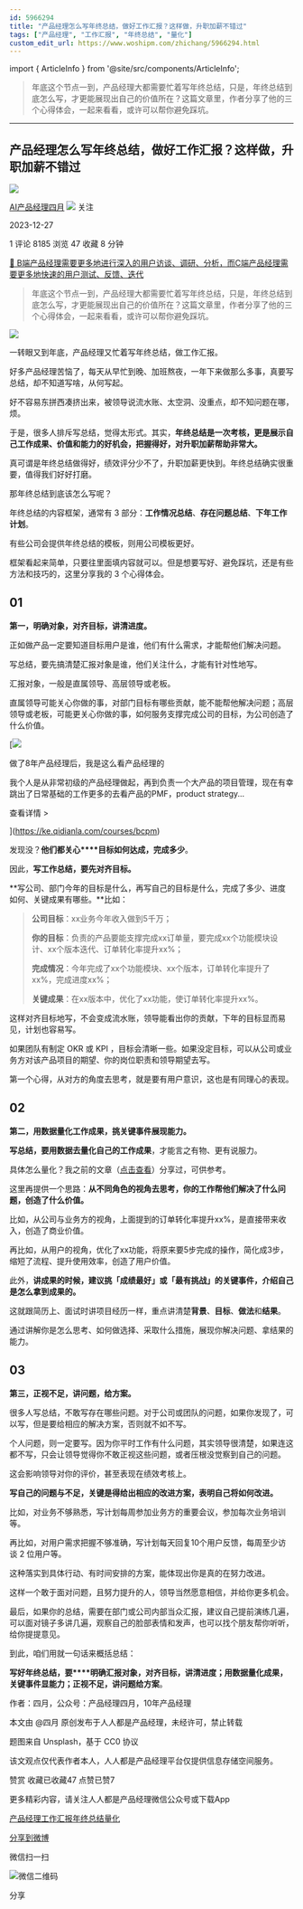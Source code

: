 ```yaml
---
id: 5966294
title: "产品经理怎么写年终总结，做好工作汇报？这样做，升职加薪不错过"
tags: ["产品经理", "工作汇报", "年终总结", "量化"]
custom_edit_url: https://www.woshipm.com/zhichang/5966294.html
---
```

import { ArticleInfo } from '@site/src/components/ArticleInfo';

<ArticleInfo
    author="AI产品经理四月"
    authorLink="https://www.woshipm.com/u/1044723"
    published="2023-12-27"
    views={8185}
    comments={1}
    collects={47}
/>

> 年底这个节点一到，产品经理大都需要忙着写年终总结，只是，年终总结到底怎么写，才更能展现出自己的价值所在？这篇文章里，作者分享了他的三个心得体会，一起来看看，或许可以帮你避免踩坑。

---

## 产品经理怎么写年终总结，做好工作汇报？这样做，升职加薪不错过

[![](https://static.woshipm.com/view/woshipm_api_def_20240228151225_5466.png?imageView2/1/w/72/h/72/q/100)](https://www.woshipm.com/u/1044723)

[AI产品经理四月](https://www.woshipm.com/u/1044723) ![](https://static.woshipm.com/tag/1101_1@2x.png) 关注

2023-12-27

1 评论 8185 浏览 47 收藏 8 分钟

[🔗 B端产品经理需要更多地进行深入的用户访谈、调研、分析，而C端产品经理需要更多地快速的用户测试、反馈、迭代](https://ke.qidianla.com/courses/bcpm)

> 年底这个节点一到，产品经理大都需要忙着写年终总结，只是，年终总结到底怎么写，才更能展现出自己的价值所在？这篇文章里，作者分享了他的三个心得体会，一起来看看，或许可以帮你避免踩坑。

![](https://image.woshipm.com/2023/04/13/79ebf122-d9ea-11ed-a8b0-00163e0b5ff3.jpg)

一转眼又到年底，产品经理又忙着写年终总结，做工作汇报。

好多产品经理苦恼了，每天从早忙到晚、加班熬夜，一年下来做那么多事，真要写总结，却不知道写啥，从何写起。

好不容易东拼西凑挤出来，被领导说流水账、太空洞、没重点，却不知问题在哪，烦。

于是，很多人排斥写总结，觉得太形式。其实，**年终总结是一次考核，更是展示自己工作成果、价值和能力的好机会，把握得好，对升职加薪帮助非常大。**

真可谓是年终总结做得好，绩效评分少不了，升职加薪更快到。年终总结确实很重要，值得我们好好打磨。

那年终总结到底该怎么写呢？

年终总结的内容框架，通常有 3 部分：**工作情况总结**、**存在问题总结**、**下年工作计划**。

有些公司会提供年终总结的模板，则用公司模板更好。

框架看起来简单，只要往里面填内容就可以。但是想要写好、避免踩坑，还是有些方法和技巧的，这里分享我的 3 个心得体会。

## 01

**第一，明确对象，对齐目标，讲清进度。**

正如做产品一定要知道目标用户是谁，他们有什么需求，才能帮他们解决问题。

写总结，要先搞清楚汇报对象是谁，他们关注什么，才能有针对性地写。

汇报对象，一般是直属领导、高层领导或老板。

直属领导可能关心你做的事，对部门目标有哪些贡献，能不能帮他解决问题；高层领导或老板，可能更关心你做的事，如何服务支撑完成公司的目标，为公司创造了什么价值。

[![](https://image.woshipm.com/2023/08/02/bf59b8ba-30e4-11ee-88e7-00163e0b5ff3.png)

做了8年产品经理后，我是这么看产品经理的

我个人是从非常初级的产品经理做起，再到负责一个大产品的项目管理，现在有幸跳出了日常基础的工作更多的去看产品的PMF，product strategy...

查看详情 >

](https://ke.qidianla.com/courses/bcpm)

发现没？**他们都关心****目标如何达成，完成多少**。

因此，**写工作总结，要先对齐目标。**

**写公司、部门今年的目标是什么，再写自己的目标是什么，完成了多少、进度如何、关键成果有哪些。**比如：

> **公司目标**：xx业务今年收入做到5千万；
> 
> **你的目标**：负责的产品要能支撑完成xx订单量，要完成xx个功能模块设计、xx个版本迭代、订单转化率提升xx%；
> 
> **完成情况**：今年完成了xx个功能模块、xx个版本，订单转化率提升了xx%，完成进度xx%；
> 
> **关键成果**：在xx版本中，优化了xx功能，使订单转化率提升xx%。

这样对齐目标地写，不会变成流水账，领导能看出你的贡献，下年的目标显而易见，计划也容易写。

如果团队有制定 OKR 或 KPI ，目标会清晰一些。如果没定目标，可以从公司或业务方对该产品项目的期望、你的岗位职责和领导期望去写。

第一个心得，从对方的角度去思考，就是要有用户意识，这也是有同理心的表现。

## 02

**第二，用数据量化工作成果，挑关键事件展现能力。**

**写总结，要用数据去量化自己的工作成果**，才能言之有物、更有说服力。

具体怎么量化？我之前的文章（[点击查看](https://www.woshipm.com/zhichang/5265687.html)）分享过，可供参考。

这里再提供一个思路：**从不同角色的视角去思考，你的工作帮他们解决了什么问题，创造了什么价值。**

比如，从公司与业务方的视角，上面提到的订单转化率提升xx%，是直接带来收入，创造了商业价值。

再比如，从用户的视角，优化了xx功能，将原来要5步完成的操作，简化成3步，缩短了流程、提升使用效率，创造了用户价值。

此外，**讲成果的时候，建议挑「成绩最好」或「最有挑战」的关键事件，介绍自己是怎么拿到成果的。**

这就跟简历上、面试时讲项目经历一样，重点讲清楚**背景**、**目标**、**做法**和**结果**。

通过讲解你是怎么思考、如何做选择、采取什么措施，展现你解决问题、拿结果的能力。

## 03

**第三，正视不足，讲问题，给方案。**

很多人写总结，不敢写存在哪些问题。对于公司或团队的问题，如果你发现了，可以写，但是要给相应的解决方案，否则就不如不写。

个人问题，则一定要写。因为你平时工作有什么问题，其实领导很清楚，如果连这都不写，只会让领导觉得你不敢正视这些问题，或者压根没觉察到自己的问题。

这会影响领导对你的评价，甚至表现在绩效考核上。

**写自己的问题与不足，关键是得给出相应的改进方案，表明自己将如何改进。**

比如，对业务不够熟悉，写计划每周参加业务方的重要会议，参加每次业务培训等。

再比如，对用户需求把握不够准确，写计划每天回复10个用户反馈，每周至少访谈 2 位用户等。

这种落实到具体行动、有时间安排的方案，能体现出你是真的在努力改进。

这样一个敢于面对问题，且努力提升的人，领导当然愿意相信，并给你更多机会。

最后，如果你的总结，需要在部门或公司内部当众汇报，建议自己提前演练几遍，可以面对镜子多讲几遍，观察自己的脸部表情和发声，也可以找个朋友帮你听听，给你提提意见。

到此，咱们用就一句话来概括总结：

**写好年终总结，要****明确汇报对象，对齐目标，讲清进度；用数据量化成果，关键事件显能力；正视不足，讲问题给方案**。

作者：四月，公众号：产品经理四月，10年产品经理

本文由 @四月 原创发布于人人都是产品经理，未经许可，禁止转载

题图来自 Unsplash，基于 CC0 协议

该文观点仅代表作者本人，人人都是产品经理平台仅提供信息存储空间服务。

赞赏 收藏已收藏47 点赞已赞7

更多精彩内容，请关注人人都是产品经理微信公众号或下载App

[产品经理](https://www.woshipm.com/tag/pmd)[工作汇报](https://www.woshipm.com/tag/%e5%b7%a5%e4%bd%9c%e6%b1%87%e6%8a%a5)[年终总结](https://www.woshipm.com/tag/%e5%b9%b4%e7%bb%88%e6%80%bb%e7%bb%93)[量化](https://www.woshipm.com/tag/%e9%87%8f%e5%8c%96)

[分享到微博](https://service.weibo.com/share/share.php?appkey=2775287854&title=产品经理怎么写年终总结，做好工作汇报？这样做，升职加薪不错过&url=https://www.woshipm.com/zhichang/5966294.html&pic=https://image.woshipm.com/2023/04/13/79ebf122-d9ea-11ed-a8b0-00163e0b5ff3.jpg)

微信扫一扫

![微信二维码](https://api.pwmqr.com/qrcode/create/?url=https://www.woshipm.com/zhichang/5966294.html)

分享